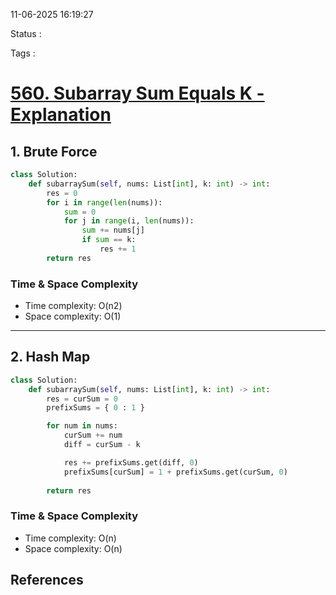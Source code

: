11-06-2025 16:19:27

Status :

Tags :


# [560. Subarray Sum Equals K - Explanation](https://neetcode.io/problems/subarray-sum-equals-k/)
## 1. Brute Force

```python
class Solution:
    def subarraySum(self, nums: List[int], k: int) -> int:
        res = 0
        for i in range(len(nums)):
            sum = 0
            for j in range(i, len(nums)):
                sum += nums[j]
                if sum == k:
                    res += 1
        return res
```

### Time & Space Complexity

- Time complexity: O(n2)
- Space complexity: O(1)

---

## 2. Hash Map

```python
class Solution:
    def subarraySum(self, nums: List[int], k: int) -> int:
        res = curSum = 0
        prefixSums = { 0 : 1 }

        for num in nums:
            curSum += num
            diff = curSum - k

            res += prefixSums.get(diff, 0)
            prefixSums[curSum] = 1 + prefixSums.get(curSum, 0)
        
        return res
```

### Time & Space Complexity

- Time complexity: O(n)
- Space complexity: O(n)

## References


